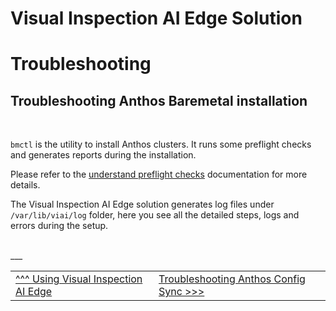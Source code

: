 # Visual Inspection AI Edge Solution

# Troubleshooting

## Troubleshooting Anthos Baremetal installation

<br>

`bmctl` is the utility to install Anthos clusters. It runs some preflight checks and generates reports during the installation. 

Please refer to the [understand preflight checks](https://cloud.google.com/anthos/clusters/docs/bare-metal/latest/installing/preflight) documentation for more details.

The Visual Inspection AI Edge solution generates log files under `/var/lib/viai/log` folder, here you see all the detailed steps, logs and errors during the setup.



<br>
___

<table width="100%">
<tr><td><a href="./useviai.md">^^^ Using Visual Inspection AI Edge</td><td><a href="./troubleshootinganthosconfig.md">Troubleshooting Anthos Config Sync >>></td></tr>
</table>



 